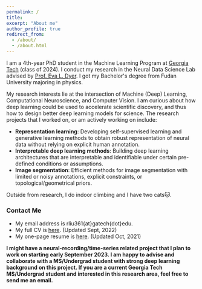 ```yaml
---
permalink: /
title: 
excerpt: "About me"
author_profile: true
redirect_from: 
  - /about/
  - /about.html
---
```


I am a 4th-year PhD student in the Machine Learning Program at [Georgia Tech](https://ml.gatech.edu/) (class of 2024). 
I conduct my research in the Neural Data Science Lab advised by [Prof. Eva L. Dyer](https://dyerlab.gatech.edu/).
I got my Bachelor's degree from Fudan University majoring in physics.

My research interests lie at the intersection of Machine (Deep) Learning, Computational Neuroscience, and Computer Vision. I am curious about how deep learning could be used to accelerate scientific discovery, and thus how to design better deep learning models for science.
The research projects that I worked on, or am actively working on include: 
* **Representation learning**: Developing self-supervised learning and generative learning methods to obtain robust representation of neural data without relying on explicit human annotation.
* **Interpretable deep learning methods**: Building deep learning architectures that are interpretable and identifiable under certain pre-defined conditions or assumptions.
* **Image segmentation**: Efficient methods for image segmentation with limited or noisy annotations, explicit constraints, or topological/geometrical priors.

Outside from research, I do indoor climbing and I have two cats🐱.


### Contact Me

* My email address is rliu361{at}gatech{dot}edu.
* My full CV is [here](https://ranliu98.github.io/files/Ran_Liu_cv_full_length_22.pdf). (Updated Sept, 2022)
* My one-page resume is [here](https://ranliu98.github.io/files/Ran_Liu_one_page_resume.pdf). (Updated Oct, 2021)

**I might have a neural-recording/time-series related project that I plan to work on starting early September 2023. I am happy to advise and collaborate with a MS/Undergrad student with strong deep learning background on this project. If you are a current Georgia Tech MS/Undergrad student and interested in this research area, feel free to send me an email.**
